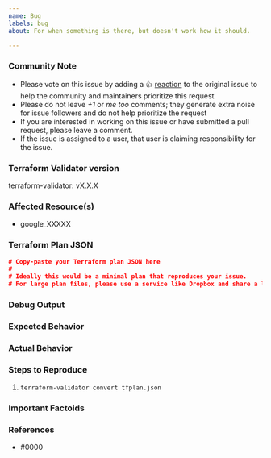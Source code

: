 ```yaml
---
name: Bug
labels: bug
about: For when something is there, but doesn't work how it should.

---
```


<!--- Please keep this note for the community --->

### Community Note

* Please vote on this issue by adding a 👍 [reaction](https://blog.github.com/2016-03-10-add-reactions-to-pull-requests-issues-and-comments/) to the original issue to help the community and maintainers prioritize this request
* Please do not leave _+1_ or _me too_ comments; they generate extra noise for issue followers and do not help prioritize the request
* If you are interested in working on this issue or have submitted a pull request, please leave a comment.
* If the issue is assigned to a user, that user is claiming responsibility for the issue.

<!--- Thank you for keeping this note for the community --->

### Terraform Validator version

<!--- This is the version of terraform-validator you downloaded, or the SHA if you are building from source yourself --->

terraform-validator: vX.X.X

### Affected Resource(s)

<!--- Please list the affected Terraform resources --->

* google_XXXXX

### Terraform Plan JSON

<!--- Information about code formatting: https://help.github.com/articles/basic-writing-and-formatting-syntax/#quoting-code --->

```json
# Copy-paste your Terraform plan JSON here
#
# Ideally this would be a minimal plan that reproduces your issue.
# For large plan files, please use a service like Dropbox and share a link to the ZIP file.
```

### Debug Output

<!---
Please provide a link to a GitHub Gist containing the complete debug output. Please do NOT paste the debug output in the issue; just paste a link to the Gist.

To obtain the debug output, run your terraform-validator command with the `--verbose` option.
--->

### Expected Behavior

<!--- What should have happened? --->

### Actual Behavior

<!--- What actually happened? --->

### Steps to Reproduce

<!--- Please list the steps required to reproduce the issue. --->

1. `terraform-validator convert tfplan.json`

### Important Factoids

<!--- Are there anything atypical about your use case that we should know? --->

### References

<!---
Information about referencing Github Issues: https://help.github.com/articles/basic-writing-and-formatting-syntax/#referencing-issues-and-pull-requests

Are there any other GitHub issues (open or closed) or pull requests that should be linked here? Vendor documentation?
--->

* #0000

<!---
Note Google Cloud customers who are working with a dedicated Technical Account Manager / Customer Engineer: to expedite the investigation and resolution of this issue, please refer to these instructions: https://github.com/hashicorp/terraform-provider-google/wiki/Customer-Contact#raising-gcp-internal-issues-with-the-provider-development-team
--->
